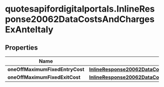 # quotesapifordigitalportals.InlineResponse20062DataCostsAndChargesExAnteItaly

## Properties

Name | Type | Description | Notes
------------ | ------------- | ------------- | -------------
**oneOffMaximumFixedEntryCost** | [**InlineResponse20062DataCostsAndChargesExAnteItalyOneOffMaximumFixedEntryCost**](InlineResponse20062DataCostsAndChargesExAnteItalyOneOffMaximumFixedEntryCost.md) |  | [optional] 
**oneOffMaximumFixedExitCost** | [**InlineResponse20062DataCostsAndChargesExAnteItalyOneOffMaximumFixedExitCost**](InlineResponse20062DataCostsAndChargesExAnteItalyOneOffMaximumFixedExitCost.md) |  | [optional] 


